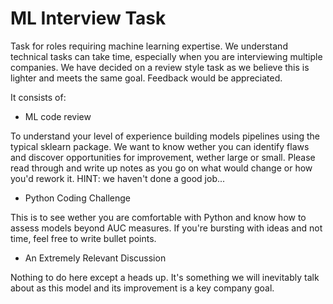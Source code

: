 # ML Interview Task

Task for roles requiring machine learning expertise. We understand technical tasks can take time, especially when you are interviewing multiple companies.  We have decided on a review style task as we believe this is lighter and meets the same goal. Feedback would be appreciated.

It consists of:
- ML code review


To understand your level of experience building models pipelines using the typical sklearn package. We want to know wether you can identify flaws and discover opportunities for improvement, wether large or small. Please read through and write up notes as you go on what would change or how you'd rework it. HINT: we haven't done a good job...

- Python Coding Challenge


This is to see wether you are comfortable with Python and know how to assess models beyond AUC measures. If you're bursting with ideas and not time, feel free to write bullet points.

- An Extremely Relevant Discussion


Nothing to do here except a heads up. It's something we will inevitably talk about as this model and its improvement is a key company goal.
